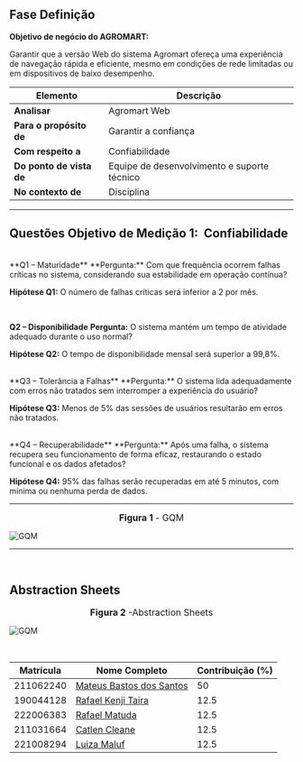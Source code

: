 
## **Fase Definição**


**Objetivo de negócio do AGROMART:**  

 Garantir que a versão Web do sistema Agromart ofereça uma experiência de navegação rápida e eficiente, mesmo em condições de rede limitadas ou em dispositivos de baixo desempenho.



| Elemento               | Descrição                                           |
|------------------------|-----------------------------------------------------|
| **Analisar**           | Agromart Web                                        |
| **Para o propósito de**| Garantir a confiança                                |
| **Com respeito a**     | Confiabilidade                                      |
| **Do ponto de vista de**| Equipe de desenvolvimento e suporte técnico       |
| **No contexto de**     | Disciplina                                          |

---

## **Questões Objetivo de Medição 1:  Confiabilidade**
<br>
**Q1 – Maturidade**
**Pergunta:** Com que frequência ocorrem falhas críticas no sistema, considerando sua estabilidade em operação contínua?

**Hipótese Q1:** O número de falhas críticas será inferior a 2 por mês.

<br>

**Q2 – Disponibilidade**
**Pergunta:** O sistema mantém um tempo de atividade adequado durante o uso normal?

**Hipótese Q2:** O tempo de disponibilidade mensal será superior a 99,8%.

<br>
**Q3 – Tolerância a Falhas**
**Pergunta:** O sistema lida adequadamente com erros não tratados sem interromper a experiência do usuário?

**Hipótese Q3:** Menos de 5% das sessões de usuários resultarão em erros não tratados.

<br>
**Q4 – Recuperabilidade**
**Pergunta:** Após uma falha, o sistema recupera seu funcionamento de forma eficaz, restaurando o estado funcional e os dados afetados?

**Hipótese Q4:** 95% das falhas serão recuperadas em até 5 minutos, com mínima ou nenhuma perda de dados.

---

<font size="3"><p style="text-align: center"><b>Figura 1</b> - GQM </p></font>


![GQM](../../assets/diagrama-gqm.png)

<font size="3"><p style="text-align: center"></p></font>

---

<br>

## Abstraction Sheets


<font size="3"><p style="text-align: center"><b>Figura 2</b> -Abstraction Sheets  </p></font>


![GQM](../../assets/sheets.jpg)

<font size="3"><p style="text-align: center"></p></font>



<br>

| Matrícula   | Nome Completo                                                   | Contribuição (%) |
|-------------|------------------------------------------------------------------|------------------|
| 211062240   | [Mateus Bastos dos Santos](https://github.com/mateusbastosds)   | 50              |
| 190044128   | [Rafael Kenji Taira](https://github.com/rafa-kenji)             | 12.5     |
| 222006383           | [Rafael Matuda](https://github.com/rmatuda)                    | 12.5              |
| 211031664   | [Catlen Cleane](https://github.com/catlenc)                     | 12.5           |
| 221008294   | [Luiza Maluf](https://github.com/LuizaMaluf)                    |     12.5          |











